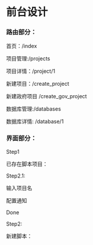 # 前台设计

### 路由部分：

首页：/index

项目管理:/projects

项目详情：/project/1

新建项目：/create_project

新建政府项目 /create_gov_project

数据库管理:/databases

数据库详情: /database/1



### 界面部分：

Step1

已存在脚本项目：

Step2.1:

输入项目名

配置通知

Done

Step2:



新建脚本：



